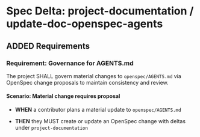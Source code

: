 # Spec Delta: project-documentation / update-doc-openspec-agents

## ADDED Requirements

### Requirement: Governance for AGENTS.md

The project SHALL govern material changes to `openspec/AGENTS.md` via OpenSpec change proposals to maintain consistency and review.

#### Scenario: Material change requires proposal

- **WHEN** a contributor plans a material update to `openspec/AGENTS.md`

- **THEN** they MUST create or update an OpenSpec change with deltas under `project-documentation`
